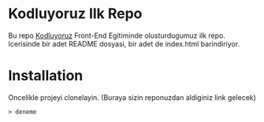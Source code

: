 # **Kodluyoruz Ilk Repo**

Bu repo [Kodluyoruz](https://kodluyoruz.org/) Front-End Egitiminde olusturdugumuz ilk repo. Icerisinde bir adet README dosyasi, bir adet de index.html barindiriyor.

# **Installation**

Oncelikle projeyi clonelayin. (Buraya sizin reponuzdan aldiginiz link gelecek)

    > deneme
